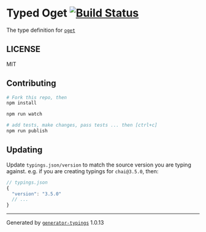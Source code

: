# Typed Oget  [![Build Status](https://travis-ci.org/effervescentia/typed-oget.svg?branch=master)](https://travis-ci.org/effervescentia/typed-oget)


The type definition for [`oget`](https://github.com/zewish/oget.git)

## LICENSE

MIT

## Contributing

```sh
# Fork this repo, then
npm install

npm run watch

# add tests, make changes, pass tests ... then [ctrl+c]
npm run publish
```

## Updating

Update `typings.json/version` to match the source version you are typing against.
e.g. if you are creating typings for `chai@3.5.0`, then:

```js
// typings.json
{
  "version": "3.5.0"
  // ...
}
```

----

Generated by [`generator-typings`](https://github.com/typings/generator-typings) 1.0.13
